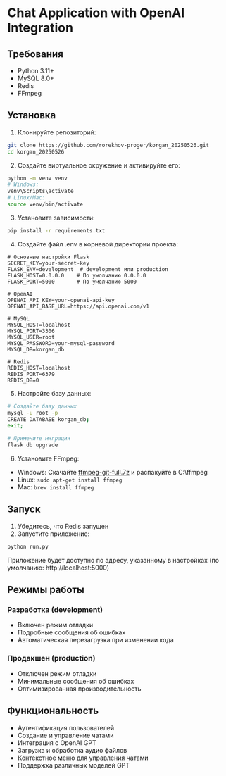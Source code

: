 # Chat Application with OpenAI Integration

## Требования
- Python 3.11+
- MySQL 8.0+
- Redis
- FFmpeg

## Установка

1. Клонируйте репозиторий:
```bash
git clone https://github.com/rorekhov-proger/korgan_20250526.git
cd korgan_20250526
```

2. Создайте виртуальное окружение и активируйте его:
```bash
python -m venv venv
# Windows:
venv\Scripts\activate
# Linux/Mac:
source venv/bin/activate
```

3. Установите зависимости:
```bash
pip install -r requirements.txt
```

4. Создайте файл .env в корневой директории проекта:
```
# Основные настройки Flask
SECRET_KEY=your-secret-key
FLASK_ENV=development  # development или production
FLASK_HOST=0.0.0.0    # По умолчанию 0.0.0.0
FLASK_PORT=5000       # По умолчанию 5000

# OpenAI
OPENAI_API_KEY=your-openai-api-key
OPENAI_API_BASE_URL=https://api.openai.com/v1

# MySQL
MYSQL_HOST=localhost
MYSQL_PORT=3306
MYSQL_USER=root
MYSQL_PASSWORD=your-mysql-password
MYSQL_DB=korgan_db

# Redis
REDIS_HOST=localhost
REDIS_PORT=6379
REDIS_DB=0
```

5. Настройте базу данных:
```bash
# Создайте базу данных
mysql -u root -p
CREATE DATABASE korgan_db;
exit;

# Примените миграции
flask db upgrade
```

6. Установите FFmpeg:
- Windows: Скачайте [ffmpeg-git-full.7z](https://www.gyan.dev/ffmpeg/builds/) и распакуйте в C:\ffmpeg
- Linux: `sudo apt-get install ffmpeg`
- Mac: `brew install ffmpeg`

## Запуск

1. Убедитесь, что Redis запущен
2. Запустите приложение:
```bash
python run.py
```

Приложение будет доступно по адресу, указанному в настройках (по умолчанию: http://localhost:5000)

## Режимы работы

### Разработка (development)
- Включен режим отладки
- Подробные сообщения об ошибках
- Автоматическая перезагрузка при изменении кода

### Продакшен (production)
- Отключен режим отладки
- Минимальные сообщения об ошибках
- Оптимизированная производительность

## Функциональность
- Аутентификация пользователей
- Создание и управление чатами
- Интеграция с OpenAI GPT
- Загрузка и обработка аудио файлов
- Контекстное меню для управления чатами
- Поддержка различных моделей GPT